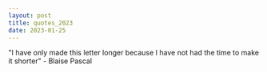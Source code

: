 ```yaml
---
layout: post
title: quotes_2023
date: 2023-01-25
---
```


"I have only made this letter longer because I have not had the time to make it
shorter" - Blaise Pascal
